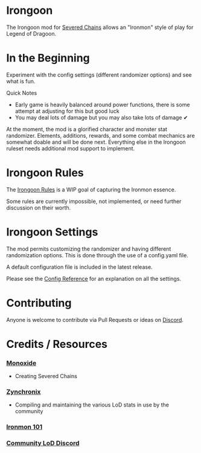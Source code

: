 # Irongoon

The Irongoon mod for [Severed Chains](https://github.com/Legend-of-Dragoon-Modding/Legend-of-Dragoon-Java) allows an "Ironmon" style of play for Legend of Dragoon.

# In the Beginning
Experiment with the config settings (different randomizer options) and see what is fun.

Quick Notes

- Early game is heavily balanced around power functions, there is some attempt at adjusting for this but good luck
- You may deal lots of damage but you may also take lots of damage ✔

At the moment, the mod is a glorified character and monster stat randomizer. Elements, additions, rewards, and some combat mechanics are somewhat doable and will be done next. Everything else in the Irongoon ruleset needs additional mod support to implement.
# Irongoon Rules
The [Irongoon Rules](https://gist.github.com/Ink230/76197fd8251de5e0927d99077e0c1124) is a WIP goal of capturing the Ironmon essence.

Some rules are currently impossible, not implemented, or need further discussion on their worth.

# Irongoon Settings

The mod permits customizing the randomizer and having different randomization options. This is done through the use of a config.yaml file.

A default configuration file is included in the latest release.

Please see the [Config Reference](https://github.com/Ink230/irongoon/wiki/Config-Reference) for an explanation on all the settings.


# Contributing

Anyone is welcome to contribute via Pull Requests or ideas on [Discord](https://discord.gg/legendofdragoon).

# Credits / Resources

### [Monoxide](https://github.com/LordMonoxide)

- Creating Severed Chains

### [Zynchronix](https://github.com/Zychronix)

- Compiling and maintaining the various LoD stats in use by the community

### [Ironmon 101](https://gist.github.com/valiant-code/adb18d248fa0fae7da6b639e2ee8f9c1)

### [Community LoD Discord]()